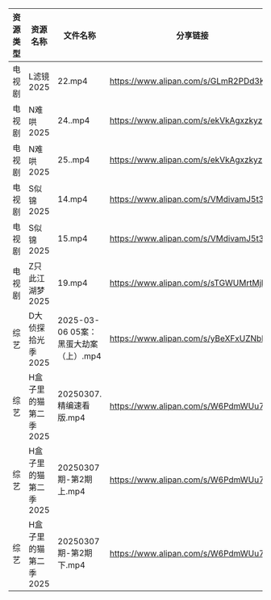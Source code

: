 | 资源类型 | 资源名称          | 文件名称                        | 分享链接                                 | 更新时间                |
| ---- | ------------- | --------------------------- | ------------------------------------ | ------------------- |
| 电视剧  | L滤镜2025       | 22.mp4                      | https://www.alipan.com/s/GLmR2PDd3Kv | 2025-03-07 20:06:17 |
| 电视剧  | N难哄2025       | 24..mp4                     | https://www.alipan.com/s/ekVkAgxzkyz | 2025-03-07 13:06:39 |
| 电视剧  | N难哄2025       | 25..mp4                     | https://www.alipan.com/s/ekVkAgxzkyz | 2025-03-07 13:06:39 |
| 电视剧  | S似锦2025       | 14.mp4                      | https://www.alipan.com/s/VMdivamJ5t3 | 2025-03-07 00:06:53 |
| 电视剧  | S似锦2025       | 15.mp4                      | https://www.alipan.com/s/VMdivamJ5t3 | 2025-03-07 00:06:53 |
| 电视剧  | Z只此江湖梦2025    | 19.mp4                      | https://www.alipan.com/s/sTGWUMrtMjb | 2025-03-07 20:07:48 |
| 综艺   | D大侦探拾光季2025   | 2025-03-06 05案：黑蛋大劫案（上）.mp4 | https://www.alipan.com/s/yBeXFxUZNbB | 2025-03-07 00:08:15 |
| 综艺   | H盒子里的猫第二季2025 | 20250307.精编速看版.mp4          | https://www.alipan.com/s/W6PdmWUu7Wr | 2025-03-07 16:08:16 |
| 综艺   | H盒子里的猫第二季2025 | 20250307期-第2期上.mp4          | https://www.alipan.com/s/W6PdmWUu7Wr | 2025-03-07 16:08:16 |
| 综艺   | H盒子里的猫第二季2025 | 20250307期-第2期下.mp4          | https://www.alipan.com/s/W6PdmWUu7Wr | 2025-03-07 16:08:16 |
